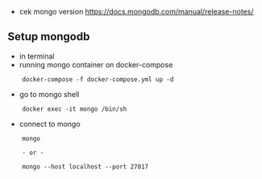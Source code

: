 * cek mongo version
https://docs.mongodb.com/manual/release-notes/

## Setup mongodb
* in terminal
* running mongo container on docker-compose
```text
    docker-compose -f docker-compose.yml up -d
```
* go to mongo shell
```text
    docker exec -it mongo /bin/sh
```
* connect to mongo
```text
    mongo

    - or -
 
    mongo --host localhost --port 27017
```